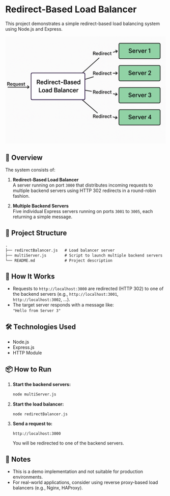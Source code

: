 # Redirect-Based Load Balancer

This project demonstrates a simple redirect-based load balancing system using Node.js and Express.

![image.png](image.png)

## 📌 Overview

The system consists of:

1. **Redirect-Based Load Balancer**  
   A server running on port `3000` that distributes incoming requests to multiple backend servers using HTTP 302 redirects in a round-robin fashion.

2. **Multiple Backend Servers**  
   Five individual Express servers running on ports `3001` to `3005`, each returning a simple message.

## 📁 Project Structure

```
.
├── redirectBalancer.js   # Load balancer server
├── multiServer.js        # Script to launch multiple backend servers
└── README.md             # Project description
```

## 🚀 How It Works

- Requests to `http://localhost:3000` are redirected (HTTP 302) to one of the backend servers (e.g., `http://localhost:3001`, `http://localhost:3002`, ...).
- The target server responds with a message like:  
  `"Hello from Server 3"`

## 🛠 Technologies Used

- Node.js
- Express.js
- HTTP Module

## 📦 How to Run

1. **Start the backend servers:**

   ```bash
   node multiServer.js
   ```

2. **Start the load balancer:**

   ```bash
   node redirectBalancer.js
   ```

3. **Send a request to:**

   ```
   http://localhost:3000
   ```

   You will be redirected to one of the backend servers.

## 📌 Notes

- This is a demo implementation and not suitable for production environments.
- For real-world applications, consider using reverse proxy-based load balancers (e.g., Nginx, HAProxy).
